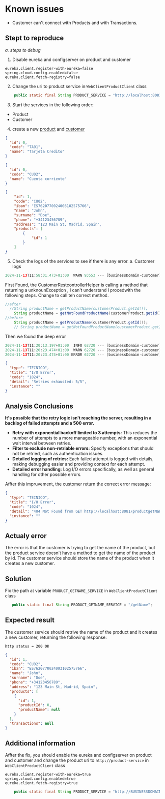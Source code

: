# Known issues
- Customer can't connect with Products and with Transactions.

## Stept to reproduce
*a. steps to debug*
1. Disable eureka and configserver on product and customer
```.properties
eureka.client.register-with-eureka=false
spring.cloud.config.enabled=false
eureka.client.fetch-registry=false
```
2. Change the uri to product service in `WebClientProductClient` class
```java
    public static final String PRODUCT_SERVICE = "http://localhost:8081";
```
3. Start the services in the following order:
- Product
- Customer

4. create a new [product](http://localhost:8081/swagger-ui.html) and [customer](http://localhost:8080/business/V2/swagger-ui.html)
```json
{
  "id": 0,
  "code": "TA01",
  "name": "Tarjeta Credito"
}
```
```json
{
  "id": 0,
  "code": "CU02",
  "name": "Cuenta corriente"
}
```
```json
{
    "id": 1,
    "code": "CU02",
    "iban": "ES7620770024003102575766",
    "name": "John",
    "surname": "Doe",
    "phone": "+34123456789",
    "address": "123 Main St, Madrid, Spain",
    "products": [
        {
            "id": 1        
        }
    ]
}
```
5. Check the logs of the services to see if there is any error.
a. Customer logs
```java
2024-11-13T11:58:31.473+01:00  WARN 93553 --- [businessDomain-customer] [nio-8080-exec-1] .m.m.a.ExceptionHandlerExceptionResolver : Resolved [BusinessRuleException(id=0, code=1027, httpStatus=412 PRECONDITION_FAILED)]
```
First Found, the CustomerRestcontrollerHelper is calling a method that returning a unknounException , I can't understand I procedwith the following steps.
Change to call teh correct method.
```java
//after
  //String productName = getProductName(customerProduct.getId());
    String productName = getNotFoundProductName(customerProduct.getId());
//before
    String productName = getProductName(customerProduct.getId());
    // String productName = getNotFoundProductName(customerProduct.getId());
```
Then we found the deep error 
```java
2024-11-13T11:20:13.197+01:00  INFO 62720 --- [businessDomain-customer] [io-8080-exec-10] c.p.c.h.product.WebClientProductClient   : WebClient product client
2024-11-13T11:20:23.474+01:00  WARN 62720 --- [businessDomain-customer] [io-8080-exec-10] .m.m.a.ExceptionHandlerExceptionResolver : Resolved [reactor.core.Exceptions$RetryExhaustedException: Retries exhausted: 5/5]
2024-11-13T11:20:23.474+01:00 ERROR 62720 --- [businessDomain-customer] [io-8080-exec-10] c.p.c.h.customer.CustomerHandler         : Error getting products
```

```json
{
  "type": "TECNICO",
  "title": "I/O Error",
  "code": "1024",
  "detail": "Retries exhausted: 5/5",
  "instance": ""
}
```
## Analysis Conclusions

**It's possible that the retry logic isn't reaching the server, resulting in a backlog of failed attempts and a 500 error.**

- **Retry with exponential backoff limited to 3 attempts:** This reduces the number of attempts to a more manageable number, with an exponential wait interval between retries.
- **Filter to exclude non-retriable errors:** Specify exceptions that should not be retried, such as authentication issues.
- **Detailed logging of retries:** Each failed attempt is logged with details, making debugging easier and providing context for each attempt.
- **Detailed error handling:** Log I/O errors specifically, as well as general handling for other possible errors.

Affter this impruvement, the customer return the correct error message:
```json
{
  "type": "TECNICO",
  "title": "I/O Error",
  "code": "1024",
  "detail": "404 Not Found from GET http://localhost:8081/productgetName/1",
  "instance": ""
}
```
## Actualy error
The error is that the customer is trying to get the name of the product, but the product service doesn't have a method to get the name of the product by id. The customer service should store the name of the product when it creates a new customer.

## Solution
Fix the path at variable `PRODUCT_GETNAME_SERVICE` in `WebClientProductClient` class
```java 
   public static final String PRODUCT_GETNAME_SERVICE = "/getName";
```

## Expected result
The customer service should retrive the name of the product and it creates a new customer, 
returning the following response:
```http
http status = 200 OK
```
```json
{
  "id": 1,
  "code": "CU02",
  "iban": "ES7620770024003102575766",
  "name": "John",
  "surname": "Doe",
  "phone": "+34123456789",
  "address": "123 Main St, Madrid, Spain",
  "products": [
    {
      "id": 1,
      "productId": 0,
      "productName": null
    }
  ],
  "transactions": null
}
```

## Additional information
Affter the fix, you should enable the eureka and configserver on product and customer and change the product uri to `http://product-service` in `WebClientProductClient` class
```.properties
eureka.client.register-with-eureka=true
spring.cloud.config.enabled=true
eureka.client.fetch-registry=true
```
```java
    public static final String PRODUCT_SERVICE = "http://BUSINESSDOMAIN-PRODUCT/product";
```


